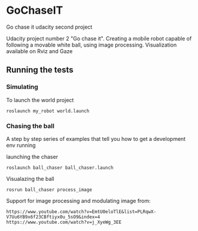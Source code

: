 # GoChaseIT
Go chase it udacity second project

Udacity project number 2 "Go chase it". Creating a mobile robot capable of following a movable white ball, using image processing.
Visualization available on Rviz and Gaze

## Running the tests

### Simulating

To launch the world project

```
roslaunch my_robot world.launch 
```

### Chasing the ball

A step by step series of examples that tell you how to get a development env running

launching the chaser 

```
roslaunch ball_chaser ball_chaser.launch
```

Visualazing the ball

```
rosrun ball_chaser process_image 
```

Support for image processing and modulating image from:
```
https://www.youtube.com/watch?v=EmtU0eloTlE&list=PLRqwX-V7Uu6YB9x6f23CBftiyx0u_5sO9&index=4
https://www.youtube.com/watch?v=j_XyeWg_3EE
```


